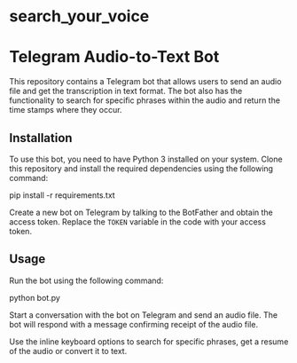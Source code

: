 # search_your_voice
# Telegram Audio-to-Text Bot

This repository contains a Telegram bot that allows users to send an audio file and get the transcription in text format. The bot also has the functionality to search for specific phrases within the audio and return the time stamps where they occur.

## Installation

To use this bot, you need to have Python 3 installed on your system. Clone this repository and install the required dependencies using the following command:


pip install -r requirements.txt


Create a new bot on Telegram by talking to the BotFather and obtain the access token. Replace the `TOKEN` variable in the code with your access token.

## Usage

Run the bot using the following command:


python bot.py


Start a conversation with the bot on Telegram and send an audio file. The bot will respond with a message confirming receipt of the audio file.

Use the inline keyboard options to search for specific phrases, get a resume of the audio or convert it to text.

